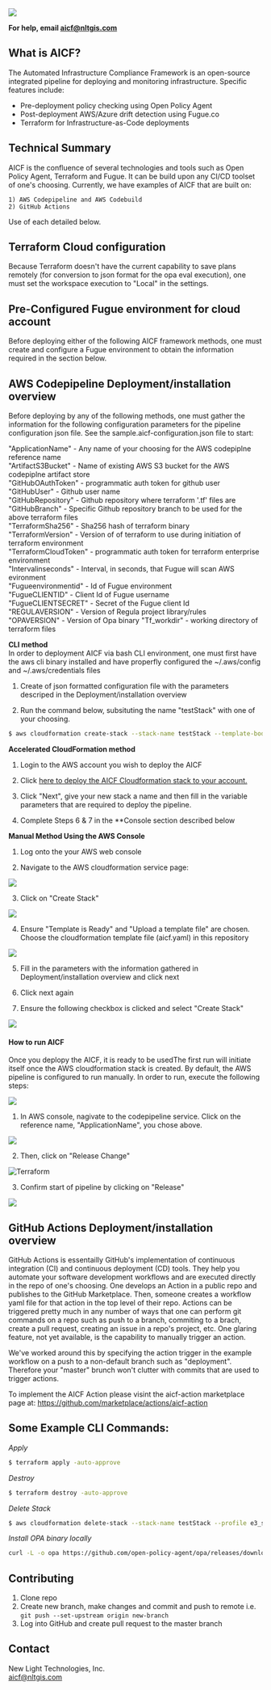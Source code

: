 <img src="images/NLT_AICFLLogo.jpg">

**For help, email aicf@nltgis.com**

## What is AICF?
The Automated Infrastructure Compliance Framework is an open-source integrated pipeline for deploying and monitoring infrastructure. Specific features include:
* Pre-deployment policy checking using Open Policy Agent
* Post-deployment AWS/Azure drift detection using Fugue.co
* Terraform for Infrastructure-as-Code deployments

## Technical Summary
AICF is the confluence of several technologies and tools such as Open Policy Agent, Terraform and Fugue. It can be build upon any CI/CD toolset of one's choosing. Currently, we have examples of AICF that are built on:

    1) AWS Codepipeline and AWS Codebuild
    2) GitHub Actions

Use of each detailed below.

## Terraform Cloud configuration
Because Terraform doesn't have the current capability to save plans remotely (for conversion to json format for the opa eval execution), one must set the workspace execution to "Local" in the settings.

## Pre-Configured Fugue environment for cloud account
Before deploying either of the following AICF framework methods, one must create and configure a Fugue environment to obtain the information required in the section below.

## AWS Codepipeline Deployment/installation overview
Before deploying by any of the following methods, one must gather the information for the following configuration parameters for the pipeline configuration json file. See the sample.aicf-configuration.json file to start:
  
"ApplicationName" - Any name of your choosing for the AWS codepiplne reference name  
"ArtifactS3Bucket" - Name of existing AWS S3 bucket for the AWS codepiplne artifact store  
"GitHubOAuthToken" - programmatic auth token for github user  
"GitHubUser" - Github user name  
"GitHubRepository" - Github repository where terraform '.tf' files are   
"GitHubBranch" - Specific Github repository branch to be used for the above terraform files  
"TerraformSha256" - Sha256 hash of terraform binary  
"TerraformVersion" - Version of of terraform to use during initiation of terraform environment  
"TerraformCloudToken" - programmatic auth token for terraform enterprise environment  
"Intervalinseconds" - Interval, in seconds, that Fugue will scan AWS evironment  
"Fugueenvironmentid" - Id of Fugue environment  
"FugueCLIENTID" - Client Id of Fugue username  
"FugueCLIENTSECRET" - Secret of the Fugue client Id  
"REGULAVERSION" - Version of Regula project library/rules   
"OPAVERSION" - Version of Opa binary
"Tf_workdir" - working directory of terraform files
  
**CLI method**  
In order to deployment AICF via bash CLI environment, one must first have the aws cli binary installed and have properfly configured the ~/.aws/config and ~/.aws/credentials files

1) Create of json formatted configuration file with the parameters descriped in the Deployment/installation overview  

2) Run the command below, subsituting the name "testStack" with one of your choosing.

```sh
$ aws cloudformation create-stack --stack-name testStack --template-body file://aicf.yaml --parameters file://aicf-configuration.json --capabilities CAPABILITY_NAMED_IAM
```  

**Accelerated CloudFormation method**  
1) Login to the AWS account you wish to deploy the AICF 

2) Click [here to deploy the AICF Cloudformation stack to your account.](https://console.aws.amazon.com/cloudformation/home?region=us-east-1#/stacks/new?AICFCodepipelineStack&templateURL=https://s3.amazonaws.com/automated-infrastructure-compliance-framework/aicf.yaml)  

3) Click "Next", give your new stack a name and then fill in the variable parameters that are required to deploy the pipeline.

4) Complete Steps 6 & 7 in the **Console section described below
  
**Manual Method Using the AWS Console**  
1) Log onto the your AWS web console
  
2) Navigate to the AWS cloudformation service page:
<img src="images/Screen Shot 2019-10-15 at 8.40.54 AM.png">
  
3) Click on "Create Stack"
<img src="images/Screen Shot 2019-10-15 at 8.43.36 AM.png">
  
4) Ensure "Template is Ready" and "Upload a template file" are chosen. Choose the cloudformation template file (aicf.yaml) in this repository
<img src="images/Screen Shot 2019-10-15 at 8.44.58 AM.png">
  
5) Fill in the parameters with the information gathered in Deployment/installation overview and click next

6) Click next again

7) Ensure the following checkbox is clicked and select "Create Stack"
<img src="images/Screen Shot 2019-10-15 at 8.49.26 AM.png">


#### How to run AICF
Once you deplopy the AICF, it is ready to be usedThe first run will initiate itself once the AWS cloudformation stack is created. By default, the AWS pipeline is configured to run manually. In order to run, execute the following steps:

<img src="images/Screen Shot 2019-10-15 at 8.31.10 AM.png">

1) In AWS console, nagivate to the codepipeline service. Click on the reference name, "ApplicationName", you chose above. 

<img src="images/Screen Shot 2019-10-15 at 8.31.27 AM.png">

2) Then, click on "Release Change"

<img alt="Terraform" src="images/Screen Shot 2019-10-15 at 8.31.47 AM.png">

3) Confirm start of pipeline by clicking on "Release"

<img src="images/Screen Shot 2019-10-15 at 8.31.55 AM.png">

## GitHub Actions Deployment/installation overview
GitHub Actions is essentailly GitHub's implementation of continuous integration (CI) and continuous deployment (CD) tools. They help you automate your software development workflows and are executed directly in the repo of one's choosing. One develops an Action in a public repo and publishes to the GitHub Marketplace. Then, someone creates a workflow yaml file for that action in the top level of their repo. Actions can be triggered pretty much in any number of ways that one can perform git commands on a repo such as push to a branch, commiting to a brach, create a pull request, creating an issue in a repo's project, etc. One glaring feature, not yet available, is the capability to manually trigger an action.

We've worked around this by specifying the action trigger in the example workflow on a push to a non-default branch such as "deployment". Therefore your "master" brunch won't clutter with commits that are used to trigger actions.

To implement the AICF Action please visint the aicf-action marketplace page at: https://github.com/marketplace/actions/aicf-action 

## **Some Example CLI Commands:**

_Apply_
```sh
$ terraform apply -auto-approve
```  

_Destroy_
```sh
$ terraform destroy -auto-approve
```  

_Delete Stack_
```sh
$ aws cloudformation delete-stack --stack-name testStack --profile e3_sandbox
```  
_Install OPA binary locally_
```sh
curl -L -o opa https://github.com/open-policy-agent/opa/releases/download/v0.13.3/opa_linux_amd64 && chmod +x opa && mv opa /usr/bin
```  

## Contributing
1) Clone repo  
2) Create new branch, make changes and commit and push to remote i.e. `git push --set-upstream origin new-branch`  
3) Log into GitHub and create pull request to the master branch

## Contact  
New Light Technologies, Inc.   
aicf@nltgis.com  
